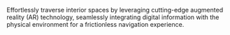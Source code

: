 Effortlessly traverse interior spaces by leveraging cutting-edge augmented reality (AR) technology, seamlessly integrating digital information with the physical environment for a frictionless navigation experience.